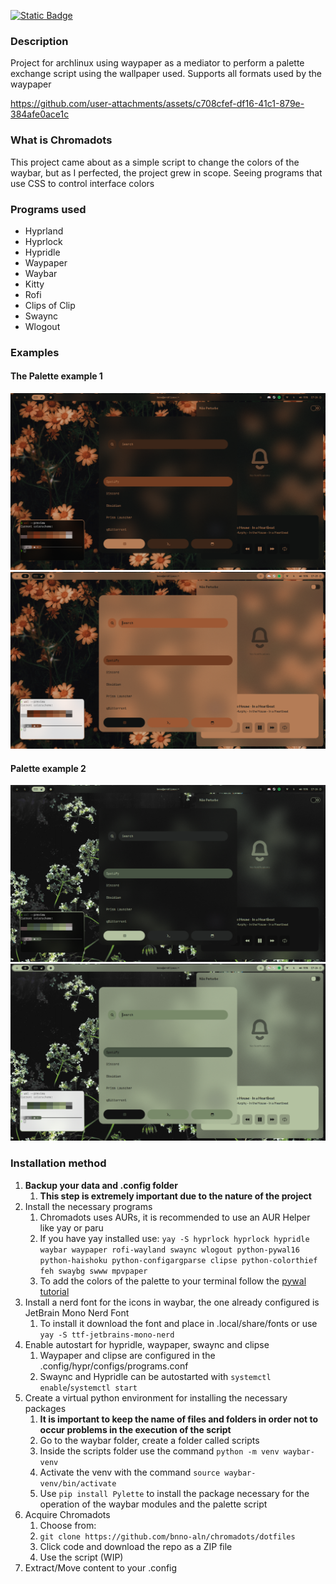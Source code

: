 [![Static Badge](https://img.shields.io/badge/lang-pt--BR-green)](https://github.com/bnno-aln/chromadots/blob/main/README.pt-br.md)

### Description

Project for archlinux using waypaper as a mediator to perform a palette exchange script using the wallpaper used.
Supports all formats used by the waypaper

<https://github.com/user-attachments/assets/c708cfef-df16-41c1-879e-384afe0ace1c>

### What is Chromadots

This project came about as a simple script to change the colors of the waybar, but as I perfected, the project grew in scope. Seeing programs that use CSS to control interface colors

### Programs used

- Hyprland
- Hyprlock
- Hypridle
- Waypaper
- Waybar
- Kitty
- Rofi
- Clips of Clip
- Swaync
- Wlogout

### Examples

#### The Palette example 1

![](Assets/Palette1_dark.png)
![](Assets/Palette1_light.png)

#### Palette example 2

![](Assets/Palette2_dark.png)
![](Assets/Palette2_light.png)

### Installation method

1. **Backup your data and .config folder**
   1. **This step is extremely important due to the nature of the project**
2. Install the necessary programs
   1. Chromadots uses AURs, it is recommended to use an AUR Helper like yay or paru
   2. If you have yay installed use: `yay -S hyprlock hyprlock hypridle waybar waypaper rofi-wayland swaync wlogout python-pywal16 python-haishoku python-configargparse clipse python-colorthief feh swaybg swww mpvpaper`
   3. To add the colors of the palette to your terminal follow the [pywal tutorial](https://github.com/eylles/pywal16/wiki/Getting-Started#applying-the-theme-to-new-terminals)
3. Install a nerd font for the icons in waybar, the one already configured is JetBrain Mono Nerd Font
   1. To install it download the font and place in .local/share/fonts or use `yay -S ttf-jetbrains-mono-nerd`
4. Enable autostart for hypridle, waypaper, swaync and clipse
   1. Waypaper and clipse are configured in the .config/hypr/configs/programs.conf
   2. Swaync and Hypridle can be autostarted with `systemctl enable`/`systemctl start`
5. Create a virtual python environment for installing the necessary packages
    1. **It is important to keep the name of files and folders in order not to occur problems in the execution of the script**
    2. Go to the waybar folder, create a folder called scripts
    3. Inside the scripts folder use the command `python -m venv waybar-venv`
    4. Activate the venv with the command `source waybar-venv/bin/activate`
    5. Use `pip install Pylette` to install the package necessary for the operation of the waybar modules and the palette script
6. Acquire Chromadots
    1. Choose from:
    2. `git clone https://github.com/bnno-aln/chromadots/dotfiles`
    3. Click code and download the repo as a ZIP file
    4. Use the script (WIP)
7. Extract/Move content to your .config
